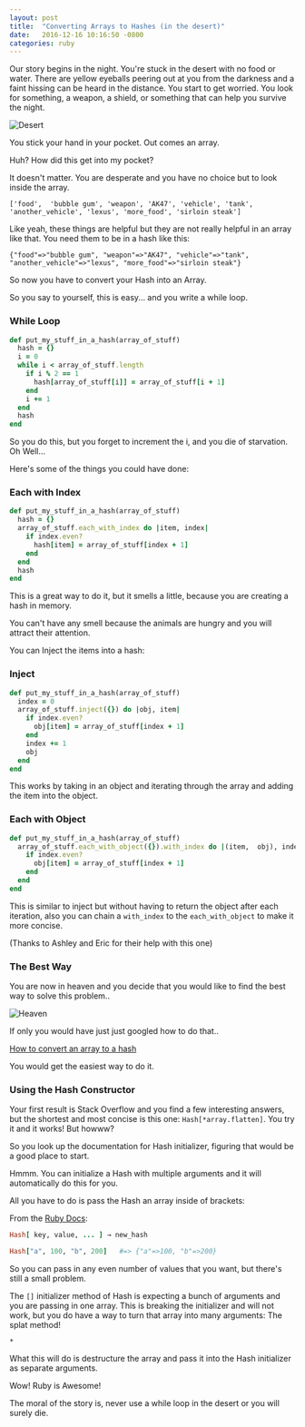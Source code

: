 ```yaml
---
layout: post
title:  "Converting Arrays to Hashes (in the desert)"
date:   2016-12-16 10:16:50 -0800
categories: ruby
---
```


Our story begins in the night. You're stuck in the desert with no food or water. There are yellow eyeballs peering out at you from the darkness and a faint hissing can be heard in the distance. You start to get worried. You look for something, a weapon, a shield, or something that can help you survive the night.

![Desert](http://orig06.deviantart.net/02b1/f/2012/158/0/2/desert_night_sky_by_monkypoo-d52lpy6.jpg)

You stick your hand in your pocket. Out comes an array.

Huh? How did this get into my pocket?

It doesn't matter. You are desperate and you have no choice but to look inside the array.

`['food',  'bubble gum', 'weapon', 'AK47', 'vehicle', 'tank', 'another_vehicle', 'lexus', 'more_food', 'sirloin steak']`

Like yeah, these things are helpful but they are not really helpful in an array like that. You need them to be in a hash like this:

`{"food"=>"bubble gum", "weapon"=>"AK47", "vehicle"=>"tank", "another_vehicle"=>"lexus", "more_food"=>"sirloin steak"}`

So now you have to convert your Hash into an Array.

So you say to yourself, this is easy... and you write a while loop.

### While Loop

```ruby
def put_my_stuff_in_a_hash(array_of_stuff)
  hash = {}
  i = 0
  while i < array_of_stuff.length
    if i % 2 == 1
      hash[array_of_stuff[i]] = array_of_stuff[i + 1]      
    end
    i += 1
  end
  hash
end
```

So you do this, but you forget to increment the i, and you die of starvation. Oh Well...


Here's some of the things you could have done:

### Each with Index

```ruby
def put_my_stuff_in_a_hash(array_of_stuff)
  hash = {}
  array_of_stuff.each_with_index do |item, index|
    if index.even?
      hash[item] = array_of_stuff[index + 1]
    end
  end
  hash
end
```

This is a great way to do it, but it smells a little, because you are creating a hash in memory.

You can't have any smell because the animals are hungry and you will attract their attention.

You can Inject the items into a hash:

### Inject

```ruby
def put_my_stuff_in_a_hash(array_of_stuff)
  index = 0
  array_of_stuff.inject({}) do |obj, item|
    if index.even?
      obj[item] = array_of_stuff[index + 1]
    end
    index += 1
    obj
  end
end
```

This works by taking in an object and iterating through the array and adding the item into the object.

### Each with Object

```ruby
def put_my_stuff_in_a_hash(array_of_stuff)
  array_of_stuff.each_with_object({}).with_index do |(item,  obj), index|
    if index.even?
      obj[item] = array_of_stuff[index + 1]
    end
  end
end
```

This is similar to inject but without having to return the object after each iteration, also you can chain a `with_index` to the `each_with_object` to make it more concise.

(Thanks to Ashley and Eric for their help with this one)

### The Best Way

You are now in heaven and you decide that you would like to find the best way to solve this problem..

![Heaven](http://weknowyourdreams.com/images/heaven/heaven-03.jpg)

If only you would have just just googled how to do that..

[How to convert an array to a hash](https://www.google.com/webhp?sourceid=chrome-instant&ion=1&espv=2&ie=UTF-8#q=how%20to%20convert%20an%20array%20into%20a%20hash)

You would get the easiest way to do it.

### Using the Hash Constructor

Your first result is Stack Overflow and you find a few interesting answers, but the shortest and most concise is this one: `Hash[*array.flatten]`. You try it and it works! But howww?

So you look up the documentation for Hash initializer, figuring that would be a good place to start.

Hmmm. You can initialize a Hash with multiple arguments and it will automatically do this for you.

All you have to do is pass the Hash an array inside of brackets:

From the [Ruby Docs](https://ruby-doc.org/core-1.8.7/Hash.html#method-c-5B-5D):

```ruby
Hash[ key, value, ... ] → new_hash

Hash["a", 100, "b", 200]   #=> {"a"=>100, "b"=>200}
```

So you can pass in any even number of values that you want, but there's still a small problem.

The `[]` initializer method of Hash is expecting a bunch of arguments and you are passing in one array. This is breaking the initializer and will not work, but you do have a way to turn that array into many arguments: The splat method!

`*`

What this will do is destructure the array and pass it into the Hash initializer as separate arguments.

Wow! Ruby is Awesome!

The moral of the story is, never use a while loop in the desert or you will surely die.
